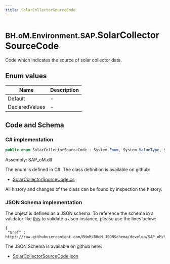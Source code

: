 ```yaml
---
title: SolarCollectorSourceCode
---
```


# <small>BH.oM.Environment.SAP.</small>**SolarCollectorSourceCode**

Code which indicates the source of solar collector data.

## Enum values

| Name            | Description                                                    |
|-----------------|----------------------------------------------------------------|
| Default |  -  |
| DeclaredValues |  -  |


## Code and Schema

### C# implementation

``` C# title="C#"
public enum SolarCollectorSourceCode : System.Enum, System.ValueType, System.IComparable, System.ISpanFormattable, System.IFormattable, System.IConvertible
```

Assembly: SAP_oM.dll

The enum is defined in C#. The class definition is available on github:

- [SolarCollectorSourceCode.cs](https://github.com/BHoM/SAP_Toolkit/blob/develop/SAP_oM/Enums\SolarCollectorSourceCode.cs)

All history and changes of the class can be found by inspection the history.
### JSON Schema implementation

The object is defined as a JSON schema. To reference the schema in a validator like [this](https://www.jsonschemavalidator.net/) to validate a Json instance, please use the lines below:

``` { .json .copy .select } title="JSON Schema"
{
 "$ref" : https://raw.githubusercontent.com/BHoM/BHoM_JSONSchema/develop/SAP_oM/SAP/SolarCollectorSourceCode.json}
```

The JSON Schema is available on github here:

- [SolarCollectorSourceCode.json](https://github.com/BHoM/BHoM_JSONSchema/blob/develop/SAP_oM/SAP/SolarCollectorSourceCode.json)
